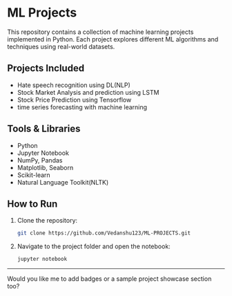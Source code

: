 # ML Projects

This repository contains a collection of machine learning projects implemented in Python. Each project explores different ML algorithms and techniques using real-world datasets.

## Projects Included

- Hate speech recognition using DL(NLP)
- Stock Market Analysis and prediction using LSTM
- Stock Price Prediction using Tensorflow
- time series forecasting with machine learning

## Tools & Libraries

- Python
- Jupyter Notebook
- NumPy, Pandas
- Matplotlib, Seaborn
- Scikit-learn
- Natural Language Toolkit(NLTK)

## How to Run

1. Clone the repository:
   ```bash
   git clone https://github.com/Vedanshu123/ML-PROJECTS.git
   ```
2. Navigate to the project folder and open the notebook:
   ```bash
   jupyter notebook
   ```



---

Would you like me to add badges or a sample project showcase section too?
